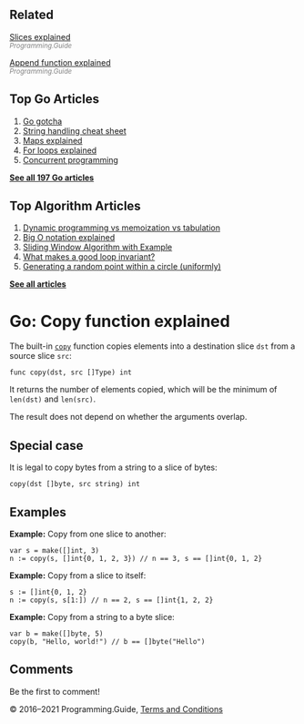 



## Related

[Slices explained](slices-explained.html)  
<span style="color: grey; font-style: italic; font-size: smaller">Programming.Guide</span>

[Append function explained](append-explained.html)  
<span style="color: grey; font-style: italic; font-size: smaller">Programming.Guide</span>

## Top Go Articles

1.  [Go gotcha](go-gotcha.html)
2.  [String handling cheat sheet](string-functions-reference-cheat-sheet.html)
3.  [Maps explained](maps-explained.html)
4.  [For loops explained](for-loop.html)
5.  [Concurrent programming](go-concurrency-tutorial.html)

[**See all 197 Go articles**](index.html)



## Top Algorithm Articles

1.  [Dynamic programming vs memoization vs tabulation](../dynamic-programming-vs-memoization-vs-tabulation.html)
2.  [Big O notation explained](../big-o-notation-explained.html)
3.  [Sliding Window Algorithm with Example](../sliding-window-example.html)
4.  [What makes a good loop invariant?](../what-makes-a-good-loop-invariant.html)
5.  [Generating a random point within a circle (uniformly)](../random-point-within-circle.html)

[**See all articles**](../index.html)

# Go: Copy function explained

The built-in [`copy`](https://golang.org/ref/spec#Appending_and_copying_slices) function copies elements into a destination slice `dst` from a source slice `src`:

    func copy(dst, src []Type) int

It returns the number of elements copied, which will be the minimum of `len(dst)` and `len(src)`.

The result does not depend on whether the arguments overlap.

## Special case

It is legal to copy bytes from a string to a slice of bytes:

    copy(dst []byte, src string) int

## Examples

**Example:** Copy from one slice to another:

    var s = make([]int, 3)
    n := copy(s, []int{0, 1, 2, 3}) // n == 3, s == []int{0, 1, 2}

**Example:** Copy from a slice to itself:

    s := []int{0, 1, 2}
    n := copy(s, s[1:]) // n == 2, s == []int{1, 2, 2}

**Example:** Copy from a string to a byte slice:

    var b = make([]byte, 5)
    copy(b, "Hello, world!") // b == []byte("Hello")

## Comments

Be the first to comment!

© 2016–2021 Programming.Guide, [Terms and Conditions](../terms-and-conditions.html)
